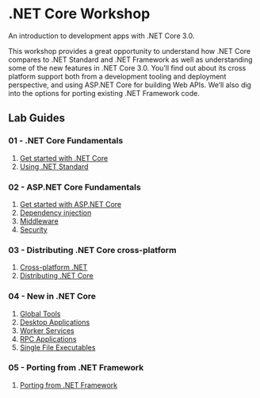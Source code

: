 # .NET Core Workshop
An introduction to development apps with .NET Core 3.0.

This workshop provides a great opportunity to understand how .NET Core compares to .NET Standard and .NET Framework as well as understanding some of the new features in .NET Core 3.0. You’ll find out about its cross platform support both from a development tooling and deployment perspective, and using ASP.NET Core for building Web APIs. We’ll also dig into the options for porting existing .NET Framework code.

## Lab Guides

### **01 -** .NET Core Fundamentals

1. [Get started with .NET Core](./labs/01-net-core-fundamentals/01-get-started-with-net-core.md)
2. [Using .NET Standard](./labs/01-net-core-fundamentals/02-using-net-standard.md)

### **02 -** ASP.NET Core Fundamentals

1. [Get started with ASP.NET Core](./labs/02-asp-net-core-fundamentals/01-get-started-with-asp-net-core.md)
2. [Dependency injection](./labs/02-asp-net-core-fundamentals/02-dependency-injection.md)
3. [Middleware](./labs/02-asp-net-core-fundamentals/03-middleware.md)
4. [Security](./labs/02-asp-net-core-fundamentals/04-security.md)

### **03 -** Distributing .NET Core cross-platform

1. [Cross-platform .NET](./labs/03-distributing-net-core-cross-platform/01-cross-platform-net.md)
2. [Distributing .NET Core](./labs/03-distributing-net-core-cross-platform/02-distributing-net-core.md)

### **04 -** New in .NET Core

1. [Global Tools](./labs/04-new-in-net-core/01-global-tools.md)
2. [Desktop Applications](./labs/04-new-in-net-core/02-desktop-applications.md)
3. [Worker Services](./labs/04-new-in-net-core/03-worker-services.md)
4. [RPC Applications](./labs/04-new-in-net-core/04-rpc-applications.md)
5. [Single File Executables](./labs/04-new-in-net-core/05-single-file-executable.md)

### **05 -** Porting from .NET Framework

1. [Porting from .NET Framework](./labs/05-porting-from-net-framework/01-porting-from-net-framework.md)
